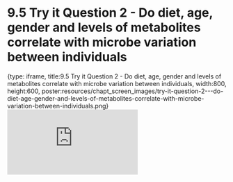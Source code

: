 # 9.5 Try it Question 2 - Do diet, age, gender and levels of metabolites correlate with microbe variation between individuals
 
{type: iframe, title:9.5 Try it Question 2 - Do diet, age, gender and levels of metabolites correlate with microbe variation between individuals, width:800, height:600, poster:resources/chapt_screen_images/try-it-question-2---do-diet-age-gender-and-levels-of-metabolites-correlate-with-microbe-variation-between-individuals.png}
![](https://sayumiyork.github.io/miniCURE-16S_Test/try-it-question-2---do-diet-age-gender-and-levels-of-metabolites-correlate-with-microbe-variation-between-individuals.html)
 

 
